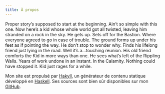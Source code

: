 ```yaml
---
title: À propos
---
```


Proper story’s supposed to start at the beginning. Ain’t so simple with this one. Now here’s a kid whose whole world got all twisted, leaving him stranded on a rock in the sky. He gets up. Sets off for the Bastion. Where everyone agreed to go in case of trouble. The ground forms up under his feet as if pointing the way. He don’t stop to wonder why. Finds his lifelong friend just lying in the road. Well it’s a…touching reunion. His old friend comforts the Kid in more ways than one. He sees what’s left of the Rippling Walls. Years of work undone in an instant. In the Calamity. Nothing could have stopped it. Kid just rages for a while.  
  
Mon site est propulsé par [Hakyll](http://jaspervdj.be/hakyll/), un générateur de contenu statique développé en [Haskell](http://www.haskell.org). Ses sources sont bien sûr disponibles sur mon [GitHub](https://github.com/Paulloz/pauljoannon.com).